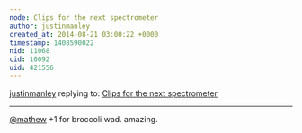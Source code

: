 ```yaml
---
node: Clips for the next spectrometer
author: justinmanley
created_at: 2014-08-21 03:00:22 +0000
timestamp: 1408590022
nid: 11068
cid: 10092
uid: 421556
---
```




[justinmanley](../profile/justinmanley) replying to: [Clips for the next spectrometer](../notes/mathew/08-20-2014/clips-for-the-next-spectrometer)

----
[@mathew](/profile/mathew) +1 for broccoli wad.  amazing.